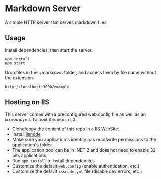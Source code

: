 # Markdown Server

A simple HTTP server that serves markdown files.

## Usage
Install dependencies, then start the server.
```
npm install
npm start
```

Drop files in the ./markdown folder, and access them by file name without the extension. 
```
http://localhost:3000/example
```
 
## Hosting on IIS
 
This server comes with a preconfigured web.config file as well as an issnode.yml. To host this site in IIS:
 * Clone/copy the content of this repo in a IIS WebSite.
 * Install [iisnode](https://github.com/tjanczuk/iisnode)
 * Make sure you application's identity has read/write permissions to the application's folder
 * The application pool can be in .NET 2 and does not need to enable 32 bits applications
 * Run `npm install` to install dependencies
 * Customize the default `web.config` (enable authentication, etc.)
 * Customize the default `issnode.yml` file (disable dev errors, etc.)
